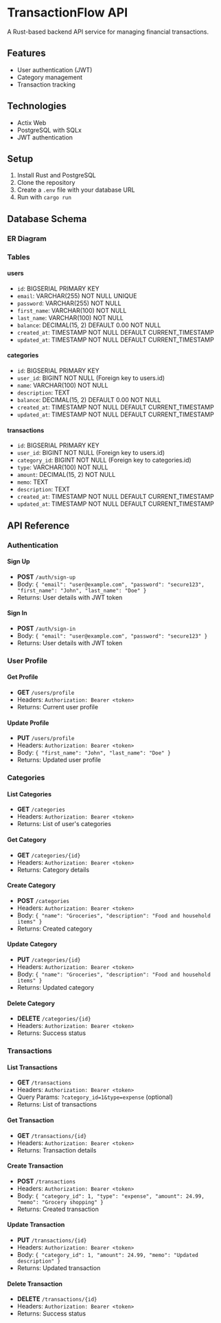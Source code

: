 # TransactionFlow API

A Rust-based backend API service for managing financial transactions.

## Features

- User authentication (JWT)
- Category management
- Transaction tracking

## Technologies

- Actix Web
- PostgreSQL with SQLx
- JWT authentication

## Setup

1. Install Rust and PostgreSQL
2. Clone the repository
3. Create a `.env` file with your database URL
4. Run with `cargo run`

## Database Schema

### ER Diagram

### Tables

#### users

- `id`: BIGSERIAL PRIMARY KEY
- `email`: VARCHAR(255) NOT NULL UNIQUE
- `password`: VARCHAR(255) NOT NULL
- `first_name`: VARCHAR(100) NOT NULL
- `last_name`: VARCHAR(100) NOT NULL
- `balance`: DECIMAL(15, 2) DEFAULT 0.00 NOT NULL
- `created_at`: TIMESTAMP NOT NULL DEFAULT CURRENT_TIMESTAMP
- `updated_at`: TIMESTAMP NOT NULL DEFAULT CURRENT_TIMESTAMP

#### categories

- `id`: BIGSERIAL PRIMARY KEY
- `user_id`: BIGINT NOT NULL (Foreign key to users.id)
- `name`: VARCHAR(100) NOT NULL
- `description`: TEXT
- `balance`: DECIMAL(15, 2) DEFAULT 0.00 NOT NULL
- `created_at`: TIMESTAMP NOT NULL DEFAULT CURRENT_TIMESTAMP
- `updated_at`: TIMESTAMP NOT NULL DEFAULT CURRENT_TIMESTAMP

#### transactions

- `id`: BIGSERIAL PRIMARY KEY
- `user_id`: BIGINT NOT NULL (Foreign key to users.id)
- `category_id`: BIGINT NOT NULL (Foreign key to categories.id)
- `type`: VARCHAR(100) NOT NULL
- `amount`: DECIMAL(15, 2) NOT NULL
- `memo`: TEXT
- `description`: TEXT
- `created_at`: TIMESTAMP NOT NULL DEFAULT CURRENT_TIMESTAMP
- `updated_at`: TIMESTAMP NOT NULL DEFAULT CURRENT_TIMESTAMP

## API Reference

### Authentication

#### Sign Up

- **POST** `/auth/sign-up`
- Body: `{ "email": "user@example.com", "password": "secure123", "first_name": "John", "last_name": "Doe" }`
- Returns: User details with JWT token

#### Sign In

- **POST** `/auth/sign-in`
- Body: `{ "email": "user@example.com", "password": "secure123" }`
- Returns: User details with JWT token

### User Profile

#### Get Profile

- **GET** `/users/profile`
- Headers: `Authorization: Bearer <token>`
- Returns: Current user profile

#### Update Profile

- **PUT** `/users/profile`
- Headers: `Authorization: Bearer <token>`
- Body: `{ "first_name": "John", "last_name": "Doe" }`
- Returns: Updated user profile

### Categories

#### List Categories

- **GET** `/categories`
- Headers: `Authorization: Bearer <token>`
- Returns: List of user's categories

#### Get Category

- **GET** `/categories/{id}`
- Headers: `Authorization: Bearer <token>`
- Returns: Category details

#### Create Category

- **POST** `/categories`
- Headers: `Authorization: Bearer <token>`
- Body: `{ "name": "Groceries", "description": "Food and household items" }`
- Returns: Created category

#### Update Category

- **PUT** `/categories/{id}`
- Headers: `Authorization: Bearer <token>`
- Body: `{ "name": "Groceries", "description": "Food and household items" }`
- Returns: Updated category

#### Delete Category

- **DELETE** `/categories/{id}`
- Headers: `Authorization: Bearer <token>`
- Returns: Success status

### Transactions

#### List Transactions

- **GET** `/transactions`
- Headers: `Authorization: Bearer <token>`
- Query Params: `?category_id=1&type=expense` (optional)
- Returns: List of transactions

#### Get Transaction

- **GET** `/transactions/{id}`
- Headers: `Authorization: Bearer <token>`
- Returns: Transaction details

#### Create Transaction

- **POST** `/transactions`
- Headers: `Authorization: Bearer <token>`
- Body: `{ "category_id": 1, "type": "expense", "amount": 24.99, "memo": "Grocery shopping" }`
- Returns: Created transaction

#### Update Transaction

- **PUT** `/transactions/{id}`
- Headers: `Authorization: Bearer <token>`
- Body: `{ "category_id": 1, "amount": 24.99, "memo": "Updated description" }`
- Returns: Updated transaction

#### Delete Transaction

- **DELETE** `/transactions/{id}`
- Headers: `Authorization: Bearer <token>`
- Returns: Success status
